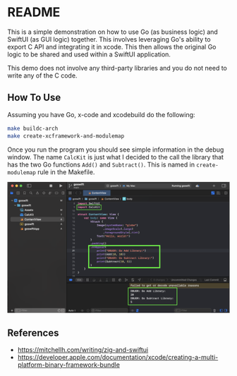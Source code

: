 # README

This is a simple demonstration on how to use Go (as business logic) and SwiftUI
(as GUI logic) together. This involves leveraging Go's ability to export C API
and integrating it in xcode. This then allows the original Go logic to be shared
and used within a SwiftUI application.

This demo does not involve any
third-party libraries and you do not need to write any of the C code.

## How To Use

Assuming you have Go, x-code and xcodebuild do the following:

```sh
make buildc-arch
make create-xcframework-and-modulemap
```

Once you run the program you should see simple information in the debug window. The name `CalcKit` is just what I decided to the call the library that has the two Go functions `Add()` and `Subtract()`. This is named in `create-modulemap` rule in the Makefile.

![TestApp](./img/testapp.png)

## References

- https://mitchellh.com/writing/zig-and-swiftui
- https://developer.apple.com/documentation/xcode/creating-a-multi-platform-binary-framework-bundle
